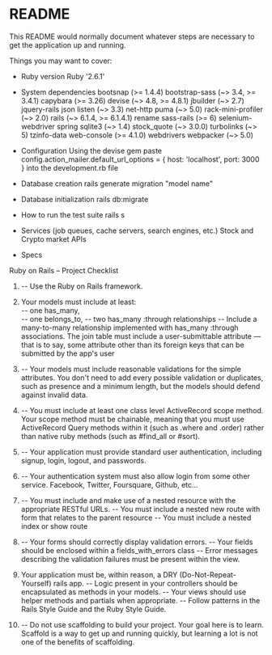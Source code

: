 # README

This README would normally document whatever steps are necessary to get the
application up and running.

Things you may want to cover:

* Ruby version
Ruby '2.6.1'
* System dependencies
  bootsnap (>= 1.4.4)
  bootstrap-sass (~> 3.4, >= 3.4.1)
  capybara (>= 3.26)
  devise (~> 4.8, >= 4.8.1)
  jbuilder (~> 2.7)
  jquery-rails
  json
  listen (~> 3.3)
  net-http
  puma (~> 5.0)
  rack-mini-profiler (~> 2.0)
  rails (~> 6.1.4, >= 6.1.4.1)
  rename
  sass-rails (>= 6)
  selenium-webdriver
  spring
  sqlite3 (~> 1.4)
  stock_quote (~> 3.0.0)
  turbolinks (~> 5)
  tzinfo-data
  web-console (>= 4.1.0)
  webdrivers
  webpacker (~> 5.0)

* Configuration
Using the devise gem
paste config.action_mailer.default_url_options = { host: 'localhost', port: 3000 } into the development.rb file

* Database creation
rails generate migration "model name"

* Database initialization
rails db:migrate

* How to run the test suite
rails s

* Services (job queues, cache servers, search engines, etc.)
Stock and Crypto market APIs

* Specs
 
Ruby on Rails – Project Checklist 
 
 
1. -- Use the Ruby on Rails framework. 
 
2. Your models must include at least:  
 -- one has_many,  
 -- one belongs_to, 
 -- two has_many :through relationships 
 -- Include a many-to-many relationship implemented with has_many :through associations. The join 
table must include a user-submittable attribute — that is to say, some attribute other than its foreign 
keys that can be submitted by the app's user 
 
3.  -- Your models must include reasonable validations for the simple attributes. You don't need to add 
every possible validation or duplicates, such as presence and a minimum length, but the models should 
defend against invalid data. 
 
4.  -- You must include at least one class level ActiveRecord scope method. Your scope method must 
be chainable, meaning that you must use ActiveRecord Query methods within it (such 
as .where and .order) rather than native ruby methods (such as #find_all or #sort). 
 
 
5.  -- Your application must provide standard user authentication, including signup, login, logout, and 
passwords. 
 
6.  -- Your authentication system must also allow login from some other service. Facebook, Twitter, 
Foursquare, Github, etc... 
 
 
7.  -- You must include and make use of a nested resource with the appropriate RESTful URLs. 
 -- You must include a nested new route with form that relates to the parent resource 
 -- You must include a nested index or show route 
 
8.  -- Your forms should correctly display validation errors. 
 -- Your fields should be enclosed within a fields_with_errors class 
 -- Error messages describing the validation failures must be present within the view. 
 
9. Your application must be, within reason, a DRY (Do-Not-Repeat-Yourself) rails app. 
 -- Logic present in your controllers should be encapsulated as methods in your models. 
 -- Your views should use helper methods and partials when appropriate. 
 -- Follow patterns in the Rails Style Guide and the Ruby Style Guide. 
 
10.  -- Do not use scaffolding to build your project. Your goal here is to learn. Scaffold is a way to get up 
and running quickly, but learning a lot is not one of the benefits of scaffolding. 
